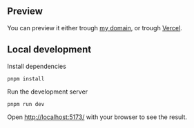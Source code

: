 ## Preview

You can preview it either trough [my domain](https://adrespect.devsor.us/), or trough [Vercel](https://adrespect-task-pm.vercel.app/).

## Local development

Install dependencies

```
pnpm install
```

Run the development server

```
pnpm run dev
```

Open [http://localhost:5173/](http://localhost:5173/) with your browser to see the result.

